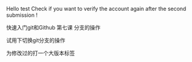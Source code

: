 Hello test Check if you want to verify the account again after the second submission !

快速入门git和Github 第七课 分支的操作

试用下切换git分支的操作

为修改过的打一个大版本标签